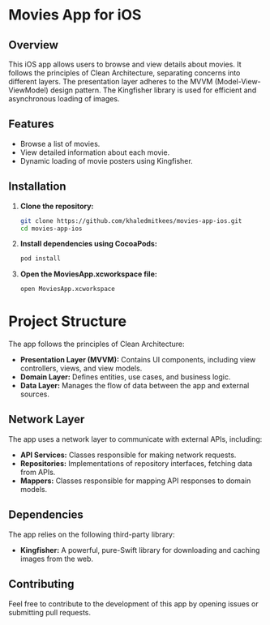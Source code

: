 # Movies App for iOS

## Overview

This iOS app allows users to browse and view details about movies. It follows the principles of Clean Architecture, separating concerns into different layers. The presentation layer adheres to the MVVM (Model-View-ViewModel) design pattern. The Kingfisher library is used for efficient and asynchronous loading of images.

## Features

- Browse a list of movies.
- View detailed information about each movie.
- Dynamic loading of movie posters using Kingfisher.

## Installation

1. **Clone the repository:**

   ```bash
   git clone https://github.com/khaledmitkees/movies-app-ios.git
   cd movies-app-ios

2. **Install dependencies using CocoaPods:**

   ```bash
   pod install

3. **Open the MoviesApp.xcworkspace file:**

   ```bash
   open MoviesApp.xcworkspace

# Project Structure

The app follows the principles of Clean Architecture:

- **Presentation Layer (MVVM):** Contains UI components, including view controllers, views, and view models.
- **Domain Layer:** Defines entities, use cases, and business logic.
- **Data Layer:** Manages the flow of data between the app and external sources.

## Network Layer

The app uses a network layer to communicate with external APIs, including:

- **API Services:** Classes responsible for making network requests.
- **Repositories:** Implementations of repository interfaces, fetching data from APIs.
- **Mappers:** Classes responsible for mapping API responses to domain models.

## Dependencies

The app relies on the following third-party library:

- **Kingfisher:** A powerful, pure-Swift library for downloading and caching images from the web.

## Contributing

Feel free to contribute to the development of this app by opening issues or submitting pull requests.





   


